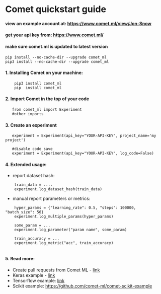 # Comet quickstart guide

#### view an example account at: https://www.comet.ml/view/Jon-Snow
#### get your api key from: https://www.comet.ml/

#### make sure comet.ml is updated to latest version
```
pip install --no-cache-dir --upgrade comet_ml
pip3 install --no-cache-dir --upgrade comet_ml
```
#### 1. Installing Comet on your machine:
```
    pip3 install comet_ml
    pip  install comet_ml
```
#### 2. Import Comet in the top of your code
```
   from comet_ml import Experiment
   #other imports
```
#### 3. Create an experiment
```
   experiment = Experiment(api_key="YOUR-API-KEY", project_name='my project')
   
   #disable code save
   experiment = Experiment(api_key="YOUR-API-KEY", log_code=False)
```

#### 4. Extended usage:
   * report dataset hash:
```
    train_data = ....
    experiment.log_dataset_hash(train_data)
```
   * manual report parameters or metrics:
```
    hyper_params = {"learning_rate": 0.5, "steps": 100000, "batch_size": 50}
    experiment.log_multiple_params(hyper_params)

    some_param = ...
    experiment.log_parameter("param name", some_param)

    train_accuracy = ...
    experiment.log_metric("acc", train_accuracy)
    
```

#### 5. Read more:
   * Create pull requests from Comet ML - [link](https://github.com/comet-ml/comet-quickstart-guide/tree/master/github-pullrequest)
   * Keras example - [link](https://github.com/comet-ml/comet-quickstart-guide/blob/master/keras/comet_keras_example.py)
   * Tensorflow example: [link](https://github.com/comet-ml/comet-quickstart-guide/tree/master/tensorflow)
   * Scikit example: https://github.com/comet-ml/comet-scikit-example

    
